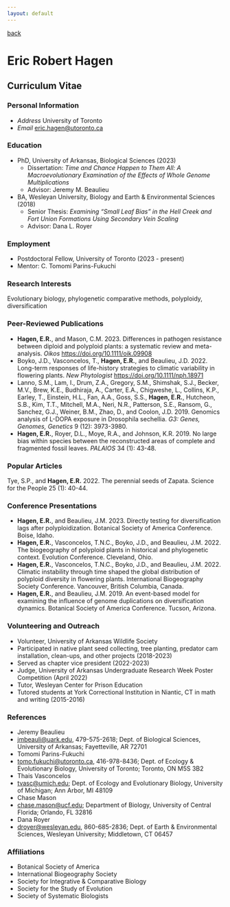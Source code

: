 ```yaml
---
layout: default
---
```

[back](./)

# Eric Robert Hagen

## Curriculum Vitae

### Personal Information
*  _Address_ University of Toronto
*  _Email_ eric.hagen@utoronto.ca

### Education
- PhD, University of Arkansas, Biological Sciences (2023)
  - Dissertation: _Time and Chance Happen to Them All: A Macroevolutionary Examination of the Effects of Whole Genome Multiplications_
  - Advisor: Jeremy M. Beaulieu
- BA, Wesleyan University, Biology and Earth & Environmental Sciences (2018)
  - Senior Thesis: _Examining “Small Leaf Bias” in the Hell Creek and Fort Union Formations Using Secondary Vein Scaling_
  - Advisor: Dana L. Royer

### Employment
-  Postdoctoral Fellow, University of Toronto (2023 - present)
  -  Mentor: C. Tomomi Parins-Fukuchi

### Research Interests
Evolutionary biology, phylogenetic comparative methods, polyploidy, diversification

### Peer-Reviewed Publications
-  **Hagen, E.R.**, and Mason, C.M. 2023. Differences in pathogen resistance between diploid and polyploid plants: a systematic review and meta-analysis. _Oikos_ https://doi.org/10.1111/oik.09908
-  Boyko, J.D., Vasconcelos, T., **Hagen, E.R.**, and Beaulieu, J.D. 2022. Long-term responses of life-history strategies to climatic variability in flowering plants. _New Phytologist_ https://doi.org/10.1111/nph.18971
-  Lanno, S.M., Lam, I., Drum, Z.A., Gregory, S.M., Shimshak, S.J., Becker, M.V., Brew, K.E., Budhiraja, A., Carter, E.A., Chigweshe, L., Collins, K.P., Earley, T., Einstein, H.L., Fan, A.A., Goss, S.S., **Hagen, E.R.**, Hutcheon, S.B., Kim, T.T., Mitchell, M.A., Neri, N.R., Patterson, S.E., Ransom, G., Sanchez, G.J., Weiner, B.M., Zhao, D., and Coolon, J.D. 2019. Genomics analysis of L-DOPA exposure in Drosophila sechellia. _G3: Genes, Genomes, Genetics_ 9 (12): 3973-3980.
-  **Hagen, E.R.**, Royer, D.L., Moye, R.A., and Johnson, K.R. 2019. No large bias within species between the reconstructed areas of complete and fragmented fossil leaves. _PALAIOS_ 34 (1): 43-48.

### Popular Articles
Tye, S.P., and **Hagen, E.R.** 2022. The perennial seeds of Zapata. Science for the People 25 (1): 40-44.

### Conference Presentations
-  **Hagen, E.R.**, and Beaulieu, J.M. 2023. Directly testing for diversification lags after polyploidization. Botanical Society of America Conference. Boise, Idaho.
-  **Hagen, E.R.**, Vasconcelos, T.N.C., Boyko, J.D., and Beaulieu, J.M. 2022. The biogeography of polyploid plants in historical and phylogenetic context. Evolution Conference. Cleveland, Ohio.
-  **Hagen, E.R.**, Vasconcelos, T.N.C., Boyko, J.D., and Beaulieu, J.M. 2022. Climatic instability through time shaped the global distribution of polyploid diversity in flowering plants. International Biogeography Society Conference. Vancouver, British Columbia, Canada.
-  **Hagen, E.R.**, and Beaulieu, J.M. 2019. An event-based model for examining the influence of genome duplications on diversification dynamics. Botanical Society of America Conference. Tucson, Arizona.

### Volunteering and Outreach
-  Volunteer, University of Arkansas Wildlife Society
  -  Participated in native plant seed collecting, tree planting, predator cam installation, clean-ups, and other projects (2018-2023)
  -  Served as chapter vice president (2022-2023)
-  Judge, University of Arkansas Undergraduate Research Week Poster Competition (April 2022)
-  Tutor, Wesleyan Center for Prison Education
  -  Tutored students at York Correctional Institution in Niantic, CT in math and writing (2015-2016)

### References
-  Jeremy Beaulieu
  -  jmbeauli@uark.edu, 479-575-2618; Dept. of Biological Sciences, University of Arkansas; Fayetteville, AR 72701
-  Tomomi Parins-Fukuchi
  -  tomo.fukuchi@utoronto.ca, 416-978-8436; Dept. of Ecology & Evolutionary Biology, University of Toronto; Toronto, ON M5S 3B2
-  Thais Vasconcelos
  -  tvasc@umich.edu; Dept. of Ecology and Evolutionary Biology, University of Michigan; Ann Arbor, MI 48109
-  Chase Mason
  -  chase.mason@ucf.edu; Department of Biology, University of Central Florida; Orlando, FL 32816
-  Dana Royer
  -  droyer@wesleyan.edu, 860-685-2836; Dept. of Earth & Environmental Sciences, Wesleyan University; Middletown, CT 06457

### Affiliations
*  Botanical Society of America
*  International Biogeography Society
*  Society for Integrative & Comparative Biology
*  Society for the Study of Evolution
*  Society of Systematic Biologists


















